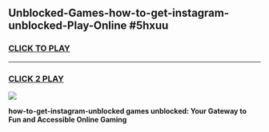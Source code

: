 
## Unblocked-Games-how-to-get-instagram-unblocked-Play-Online #5hxuu
<h3>
<a href="https://news.freeplayer.one?title=how-to-get-instagram-unblocked&ref=3">CLICK TO PLAY</a></h3>
<hr>

<h3>
<a href="https://news.freeplayer.one?title=how-to-get-instagram-unblocked&ref=3">CLICK 2 PLAY</a>
  
</h3>

<a href="https://news.freeplayer.one?title=how-to-get-instagram-unblocked&ref=3"><img src="https://clearcache.store/games.png"></a>


**how-to-get-instagram-unblocked games unblocked: Your Gateway to Fun and Accessible Online Gaming**
